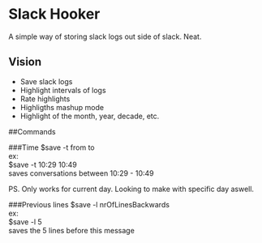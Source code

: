 # Slack Hooker

A simple way of storing slack logs out side of slack. Neat.

## Vision
 * Save slack logs
 * Highlight intervals of logs
 * Rate highlights
 * Highligths mashup mode
 * Highlight of the month, year, decade, etc. 

##Commands

###Time
$save -t from to  
ex:  
$save -t 10:29 10:49  
saves conversations between 10:29 - 10:49  

PS. Only works for current day. Looking to make with specific day aswell.

###Previous lines
$save -l nrOfLinesBackwards  
ex:  
$save -l 5  
saves the 5 lines before this message  